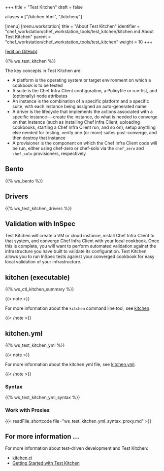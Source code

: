 +++
title = "Test Kitchen"
draft = false

aliases = ["/kitchen.html", "/kitchen/"]

[menu]
  [menu.workstation]
    title = "About Test Kitchen"
    identifier = "chef_workstation/chef_workstation_tools/test_kitchen/kitchen.md About Test Kitchen"
    parent = "chef_workstation/chef_workstation_tools/test_kitchen"
    weight = 10
+++

[\[edit on GitHub\]](https://github.com/chef/chef-workstation/blob/master/www/content/workstation/kitchen.md)

{{% ws_test_kitchen %}}

The key concepts in Test Kitchen are:

-   A platform is the operating system or target environment on which a
    cookbook is to be tested
-   A suite is the Chef Infra Client configuration, a Policyfile or
    run-list, and (optionally) node attributes
-   An instance is the combination of a specific platform and a specific
    suite, with each instance being assigned an auto-generated name
-   A driver is the lifecycle that implements the actions associated
    with a specific instance---create the instance, do what is needed to
    converge on that instance (such as installing Chef Infra Client,
    uploading cookbooks, starting a Chef Infra Client run, and so on),
    setup anything else needed for testing, verify one (or more) suites
    post-converge, and then destroy that instance
-   A provisioner is the component on which the Chef Infra Client code
    will be run, either using chef-zero or chef-solo via the `chef_zero`
    and `chef_solo` provisioners, respectively

## Bento

{{% ws_bento %}}

## Drivers

{{% ws_test_kitchen_drivers %}}

## Validation with InSpec

Test Kitchen will create a VM or cloud instance, install Chef Infra
Client to that system, and converge Chef Infra Client with your local
cookbook. Once this is complete, you will want to perform automated
validation against the infrastructure you have built to validate its
configuration. Test Kitchen allows you to run InSpec tests against your
converged cookbook for easy local validation of your infrastructure.

## kitchen (executable)

{{% ws_ctl_kitchen_summary %}}

{{< note >}}

For more information about the `kitchen` command line tool, see
[kitchen](/workstation/ctl_kitchen/).

{{< /note >}}

## kitchen.yml

{{% ws_test_kitchen_yml %}}

{{< note >}}

For more information about the kitchen.yml file, see
[kitchen.yml](/workstation/config_yml_kitchen/).

{{< /note >}}

### Syntax

{{% ws_test_kitchen_yml_syntax %}}

### Work with Proxies

{{< readFile_shortcode file="ws_test_kitchen_yml_syntax_proxy.md" >}}

## For more information ...

For more information about test-driven development and Test Kitchen:

-   [kitchen.ci](https://kitchen.ci/)
-   [Getting Started with Test
    Kitchen](https://kitchen.ci/docs/getting-started/introduction/)
